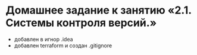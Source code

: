 # Домашнее задание к занятию «2.1. Системы контроля версий.»

* добавлен в игнор .idea
* добавлен terraform и создан .gitignore
